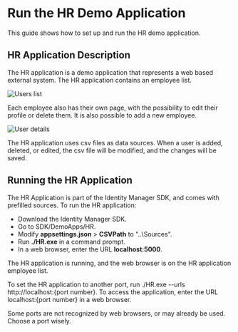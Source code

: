 # Run the HR Demo Application

This guide shows how to set up and run the HR demo application.

## HR Application Description

The HR application is a demo application that represents a web based external system. The HR
application contains an employee list.

![Users list](/img/product_docs/identitymanager/identitymanager/integration-guide/connectors/how-tos/demoapp-hr/demoapps_hr_userslist.webp)

Each employee also has their own page, with the possibility to edit their profile or delete them. It
is also possible to add a new employee.

![User details](/img/product_docs/identitymanager/identitymanager/integration-guide/connectors/how-tos/demoapp-hr/demoapps_hr_userdetails.webp)

The HR application uses csv files as data sources. When a user is added, deleted, or edited, the csv
file will be modified, and the changes will be saved.

## Running the HR Application

The HR Application is part of the Identity Manager SDK, and comes with prefilled sources. To run the
HR application:

- Download the Identity Manager SDK.
- Go to SDK/DemoApps/HR.
- Modify **appsettings.json** > **CSVPath** to "..\\Sources".
- Run **./HR.exe** in a command prompt.
- In a web browser, enter the URL **localhost:5000**.

The HR application is running, and the web browser is on the HR application employee list.

To set the HR application to another port, run ./HR.exe --urls http://localhost:\{port number\}. To
access the application, enter the URL localhost:\{port number\} in a web browser.

Some ports are not recognized by web browsers, or may already be used. Choose a port wisely.
